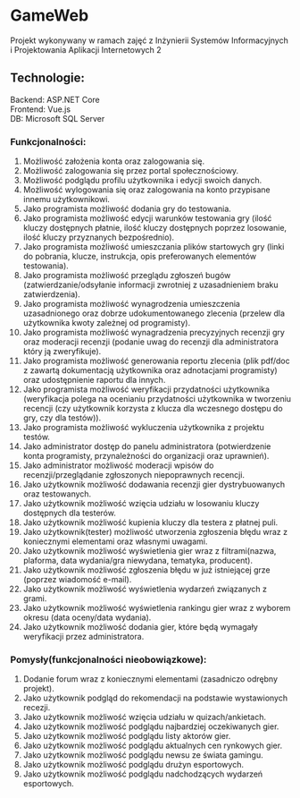 # GameWeb
Projekt wykonywany w ramach zajęć z Inżynierii Systemów Informacyjnych i Projektowania Aplikacji Internetowych 2 

## Technologie:
Backend: ASP.NET Core<br/>
Frontend: Vue.js<br/>
DB: Microsoft SQL Server

### Funkcjonalności:
1.  Możliwość założenia konta oraz zalogowania się.
2.  Możliwość zalogowania się przez portal społecznościowy.
3.  Możliwość podglądu profilu użytkownika i edycji swoich danych.
4.  Możliwość wylogowania się oraz zalogowania na konto przypisane innemu użytkownikowi.
5.  Jako programista możliwość dodania gry do testowania.
6.  Jako programista możliwość edycji warunków testowania gry (ilość kluczy dostępnych płatnie, ilość kluczy dostępnych poprzez losowanie, ilość kluczy przyznanych bezpośrednio).
7.  Jako programista możliwość umieszczania plików startowych gry (linki do pobrania, klucze, instrukcja, opis preferowanych elementów testowania).
8.  Jako programista możliwość przeglądu zgłoszeń bugów (zatwierdzanie/odsyłanie informacji zwrotniej z uzasadnieniem braku zatwierdzenia).
9.  Jako programista możliwość wynagrodzenia umieszczenia uzasadnionego oraz dobrze udokumentowanego zlecenia (przelew dla użytkownika kwoty zależnej od programisty).
10. Jako programista możliwość wynagradzenia precyzyjnych recenzji gry oraz moderacji recenzji (podanie uwag do recenzji dla administratora który ją zweryfikuje).
11. Jako programista możliwość generowania reportu zlecenia (plik pdf/doc z zawartą dokumentacją użytkownika oraz adnotacjami programisty) oraz udostępnienie raportu dla innych.
12. Jako programista możliwość weryfikacji przydatności użytkownika (weryfikacja polega na ocenianiu przydatności użytkownika w tworzeniu recencji (czy użytkownik korzysta z klucza dla wczesnego dostępu do gry, czy dla testów)).
13. Jako programista możliwość wykluczenia użytkownika z projektu testów.
14. Jako administrator dostęp do panelu administratora (potwierdzenie konta programisty, przynależności do organizacji oraz uprawnień).
15. Jako administrator możliwość moderacji wpisów do recenzji/przeglądanie zgłoszonych niepoprawnych recencji.
16. Jako użytkownik możliwość dodawania recenzji gier dystrybuowanych oraz testowanych.
17. Jako użytkownik możliwość wzięcia udziału w losowaniu kluczy dostępnych dla testerów.
18. Jako użytkownik możliwość kupienia kluczy dla testera z płatnej puli.
19. Jako użytkownik(tester) możliwość utworzenia zgłoszenia błędu wraz z koniecznymi elementami oraz własnymi uwagami.
20. Jako użytkownik możliwość wyświetlenia gier wraz z filtrami(nazwa, plaforma, data wydania/gra niewydana, tematyka, producent).
21. Jako użytkownik możliwość zgłoszenia błędu w już istniejącej grze (poprzez wiadomość e-mail).
22. Jako użytkownik możliwość wyświetlenia wydarzeń związanych z grami.
23. Jako użytkownik możliwość wyświetlenia rankingu gier wraz z wyborem okresu (data oceny/data wydania).
24. Jako użytkownik możliwość dodania gier, które będą wymagały weryfikacji przez administratora.

### Pomysły(funkcjonalności nieobowiązkowe):
1.  Dodanie forum wraz z koniecznymi elementami (zasadniczo odrębny projekt).
2.  Jako użytkownik podgląd do rekomendacji na podstawie wystawionych recezji.
3.  Jako użytkownik możliwość wzięcia udziału w quizach/ankietach.
4.  Jako użytkownik możliwość podglądu najbardziej oczekiwanych gier.
5.  Jako użytkownik możliwość podglądu listy aktorów gier.
6.  Jako użytkownik możliwość podglądu aktualnych cen rynkowych gier.
7.  Jako użytkownik możliwość podglądu newsu ze świata gamingu.
8.  Jako użytkownik możliwość podglądu drużyn esportowych.
9.  Jako użytkownik możliwość podglądu nadchodzących wydarzeń esportowych.
